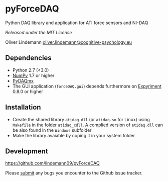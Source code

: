 pyForceDAQ
==========

Python DAQ library and application for ATI force sensors and NI-DAQ


*Released under the MIT License*

 Oliver Lindemann <oliver.lindemann@cognitive-psychology.eu>

Dependencies
------------

* Python 2.7 (<3.0)
* [NumPy](http://www.numpy.org/) 1.7 or higher
* [PyDAQmx](https://pythonhosted.org/PyDAQmx/installation.html)
* The GUI application (`forceDAQ.gui`) depends furthermore on [Expyriment](http://docs.expyriment.org/Installation.html) 0.8.0 or higher


Installation
------------

* Create the shared library `atidaq.dll` (or `atidaq.so` for Linux) using `Makefile` in the folder `atidaq_cdll`. A complied version of `atidaq.dll` can be also found in the `Windows` subfolder
* Make the library avaiable by coping it in your system folder 

Development
-----------

https://github.com/lindemann09/pyForceDAQ

Please [submit](https://github.com/lindemann09/pyForceDAQ/issues/new) any bugs you encounter to the Github issue tracker.
